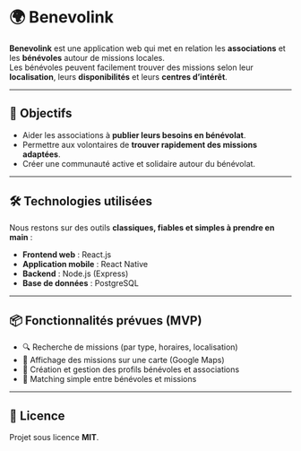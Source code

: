 # 🌍 Benevolink

**Benevolink** est une application web qui met en relation les **associations** et les **bénévoles** autour de missions locales.  
Les bénévoles peuvent facilement trouver des missions selon leur **localisation**, leurs **disponibilités** et leurs **centres d’intérêt**.  

---

## 🎯 Objectifs

- Aider les associations à **publier leurs besoins en bénévolat**.  
- Permettre aux volontaires de **trouver rapidement des missions adaptées**.  
- Créer une communauté active et solidaire autour du bénévolat.  

---

## 🛠️ Technologies utilisées

Nous restons sur des outils **classiques, fiables et simples à prendre en main** :  

- **Frontend web** : React.js  
- **Application mobile** : React Native  
- **Backend** : Node.js (Express)  
- **Base de données** : PostgreSQL  

---

## 📦 Fonctionnalités prévues (MVP)

- 🔍 Recherche de missions (par type, horaires, localisation)  
- 📍 Affichage des missions sur une carte (Google Maps)  
- 📝 Création et gestion des profils bénévoles et associations  
- 🤝 Matching simple entre bénévoles et missions  
---

## 📜 Licence

Projet sous licence **MIT**.
